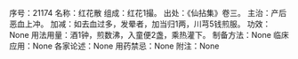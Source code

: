 序号：21174
名称：红花散
组成：红花1撮。
出处：《仙拈集》卷三。
主治：产后恶血上冲。
加减：如去血过多，发晕者，加当归1两，川芎5钱煎服。
功效：None
用法用量：酒1钟，煎数沸，入童便2盏，乘热灌下。
制备方法：None
临床应用：None
各家论述：None
用药禁忌：None
附注：None
